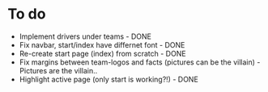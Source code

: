 # To do

-   Implement drivers under teams - DONE
-   Fix navbar, start/index have differnet font - DONE
-   Re-create start page (index) from scratch - DONE
-   Fix margins between team-logos and facts (pictures can be the villain) - Pictures are the villain..
-   Highlight active page (only start is working?!) - DONE
